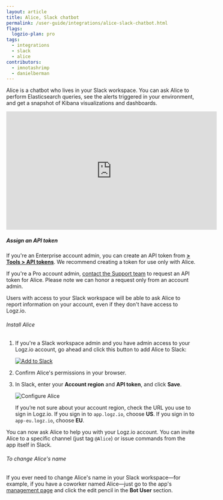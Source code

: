 ```yaml
---
layout: article
title: Alice, Slack chatbot
permalink: /user-guide/integrations/alice-slack-chatbot.html
flags:
  logzio-plan: pro
tags:
  - integrations
  - slack
  - alice
contributors:
  - imnotashrimp
  - danielberman
---
```


Alice is a chatbot who lives in your Slack workspace.
You can ask Alice to perform Elasticsearch queries, see the alerts triggered in your environment, and get a snapshot of Kibana visualizations and dashboards.

<iframe width="560" height="315" src="https://www.youtube.com/embed/dNPhfyjaBTw" frameborder="0" allow="autoplay; encrypted-media" allowfullscreen></iframe>

##### Assign an API token

If you're an Enterprise account admin, you can create an API token from [**<i class="li li-gear"></i> > Tools > API tokens**](https://app.logz.io/#/dashboard/settings/api-tokens).
We recommend creating a token for use only with Alice.

If you're a Pro account admin, <a class="intercom-launch" href="mailto:help@logz.io">contact the Support team</a> to request an API token for Alice.
Please note we can honor a request only from an account admin.

<div class="info-box important">
  Users with access to your Slack workspace will be able to ask Alice to report information on your account, even if they don't have access to Logz.io.
</div>

###### Install Alice

1. If you're a Slack workspace admin and you have admin access to your Logz.io account, go ahead and click this button to add Alice to Slack:

    <a href="https://slack.com/oauth/authorize?client_id=8241711843.335794452337&amp;scope=bot">
      <img class="no-border" src="https://platform.slack-edge.com/img/add_to_slack.png" alt="Add to Slack">
    </a>

2. Confirm Alice's permissions in your browser.

3. In Slack, enter your **Account region** and **API token**, and click **Save**.

    ![Configure Alice]({{site.baseurl}}/images/integrations/integrations--alice-configuration.png)

    If you’re not sure about your account region, check the URL you use to sign in Logz.io.
    If you sign in to `app.logz.io`, choose **US**.
    If you sign in to `app-eu.logz.io`, choose **EU**.

You can now ask Alice to help you with your Logz.io account.
You can invite Alice to a specific channel (just tag `@Alice`) or issue commands from the app itself in Slack.

###### To change Alice's name

If you ever need to change Alice's name in your Slack workspace—for example, if you have a coworker named Alice—just go to the app's [management page](https://slack.com/apps/A9VPCDA9X-alice?next_id=0) and click the edit pencil in the **Bot User** section.